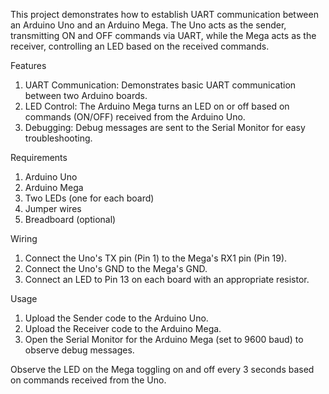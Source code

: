 This project demonstrates how to establish UART communication between an Arduino Uno and an Arduino Mega. The Uno acts as the sender, transmitting ON and OFF commands via UART, while the Mega acts as the receiver, controlling an LED based on the received commands.

Features
1.  UART Communication: Demonstrates basic UART communication between two Arduino boards.
2.  LED Control: The Arduino Mega turns an LED on or off based on commands (ON/OFF) received from the Arduino Uno.
3.  Debugging: Debug messages are sent to the Serial Monitor for easy troubleshooting.

Requirements
1.  Arduino Uno
2.  Arduino Mega
3.  Two LEDs (one for each board)
4.  Jumper wires
5.  Breadboard (optional)

Wiring
1.  Connect the Uno's TX pin (Pin 1) to the Mega's RX1 pin (Pin 19).
2.  Connect the Uno's GND to the Mega's GND.
3.  Connect an LED to Pin 13 on each board with an appropriate resistor.

Usage
1.  Upload the Sender code to the Arduino Uno.
2.  Upload the Receiver code to the Arduino Mega.
3.  Open the Serial Monitor for the Arduino Mega (set to 9600 baud) to observe debug messages.

Observe the LED on the Mega toggling on and off every 3 seconds based on commands received from the Uno.
